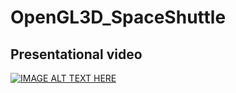# OpenGL3D_SpaceShuttle
## Presentational video
[![IMAGE ALT TEXT HERE](https://img.youtube.com/vi/7nSuU8M7QDU/0.jpg)](https://www.youtube.com/watch?v=7nSuU8M7QDU)
